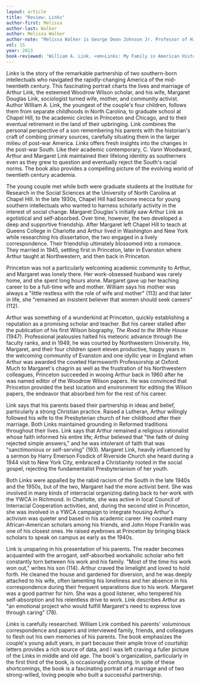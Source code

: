 ```yaml
---
layout: article
title: "Review: Links"
author-first: Melissa
author-last: Walker
author: Melissa Walker
author-note: "Melissa Walker is George Dean Johnson Jr. Professor of History at Converse College."
vol: 15
year: 2013
book-reviewed: "William A. Link. <em>Links: My Family in American History</em>. Gainesville: University Press of Florida, 2012. xvi + 224 pp. ISBN 978-0-8130-3794-3. "
---
```


*Links* is the story of the remarkable partnership of two southern-born
intellectuals who navigated the rapidly-changing America of the
mid-twentieth century. This fascinating portrait charts the lives and
marriage of Arthur Link, the esteemed Woodrow Wilson scholar, and his
wife, Margaret Douglas Link, sociologist turned wife, mother, and
community activist. Author William A. Link, the youngest of the couple's
four children, follows them from separate childhoods in North Carolina,
to graduate school at Chapel Hill, to the academic circles in Princeton
and Chicago, and to their eventual retirement in the land of their
upbringing. Link combines the personal perspective of a son remembering
his parents with the historian's craft of combing primary sources,
carefully situating them in the larger milieu of post-war America.
*Links* offers fresh insights into the changes in the post-war South.
Like their academic contemporary, C. Vann Woodward, Arthur and Margaret
Link maintained their lifelong identity as southerners even as they grew
to question and eventually reject the South's racial norms. The book
also provides a compelling picture of the evolving world of twentieth
century academia.

The young couple met while both were graduate students at the Institute
for Research in the Social Sciences at the University of North Carolina
at Chapel Hill. In the late 1930s, Chapel Hill had become mecca for
young southern intellectuals who wanted to harness scholarly activity in
the interest of social change. Margaret Douglas's initially saw Arthur
Link as egotistical and self-absorbed. Over time, however, the two
developed a deep and supportive friendship. After Margaret left Chapel
Hill to teach at Queens College in Charlotte and Arthur lived in
Washington and New York while researching his dissertation, the two
engaged in a lively correspondence. Their friendship ultimately
blossomed into a romance. They married in 1945, settling first in
Princeton, later in Evanston where Arthur taught at Northwestern, and
then back in Princeton.

Princeton was not a particularly welcoming academic community to Arthur,
and Margaret was lonely there. Her work-obsessed husband was rarely
home, and she spent long hours alone. Margaret gave up her teaching
career to be a full-time wife and mother. William says his mother was
always a "little restless with the role of wife and mother" (113) and
that later in life, she "remained an insistent believer that women
should seek careers" (112).

Arthur was something of a wunderkind at Princeton, quickly establishing
a reputation as a promising scholar and teacher. But his career stalled
after the publication of his first Wilson biography, *The Road to the
White House* (1947). Professional jealousies halted his meteoric advance
through the faculty ranks, and in 1949, he was courted by Northwestern
University. He, Margaret, and their four children spent eleven
productive, happy years in the welcoming community of Evanston and one
idyllic year in England when Arthur was awarded the coveted Harmsworth
Professorship at Oxford. Much to Margaret's chagrin as well as the
frustration of his Northwestern colleagues, Princeton succeeded in
wooing Arthur back in 1960 after he was named editor of the Woodrow
Wilson papers. He was convinced that Princeton provided the best
location and environment for editing the Wilson papers, the endeavor
that absorbed him for the rest of his career.

Link says that his parents based their partnership in ideas and belief,
particularly a strong Christian practice. Raised a Lutheran, Arthur
willingly followed his wife to the Presbyterian church of her childhood
after their marriage. Both Links maintained grounding in Reformed
traditions throughout their lives. Link says that Arthur remained a
religious rationalist whose faith informed his entire life; Arthur
believed that "the faith of doing rejected simple answers," and he was
intolerant of faith that was "sanctimonious or self-serving" (193).
Margaret Link, heavily influenced by a sermon by Harry Emerson Fosdick
of Riverside Church she heard during a 1944 visit to New York City,
embraced a Christianity rooted in the social gospel, rejecting the
fundamentalist Presbyterianism of her youth.

Both Links were appalled by the rabid racism of the South in the late
1940s and the 1950s, but of the two, Margaret had the more activist
bent. She was involved in many kinds of interracial organizing dating
back to her work with the YWCA in Richmond. In Charlotte, she was active
in local Council of Interracial Cooperation activities, and, during the
second stint in Princeton, she was involved in a YWCA campaign to
integrate housing Arthur's activism was quieter and based in his
academic career. He counted many African-American scholars among his
friends, and John Hope Franklin was one of his closest ones. He raised
eyebrows at Princeton by bringing black scholars to speak on campus as
early as the 1940s.

Link is unsparing in his presentation of his parents. The reader becomes
acquainted with the arrogant, self-absorbed workaholic scholar who felt
constantly torn between his work and his family. "Most of the time his
work won out," writes his son (114). Arthur craved the limelight and
loved to hold forth. He cleaned the house and gardened for diversion,
and he was deeply attached to his wife, often lamenting his loneliness
and her absence in his correspondence during their frequent separations
due to his work. Margaret was a good partner for him. She was a good
listener, who tempered his self-absorption and his relentless drive to
work. Link describes Arthur as "an emotional project who would fulfill
Margaret's need to express love through caring" (78).

*Links* is carefully researched. William Link combed his parents'
voluminous correspondence and papers and interviewed family, friends,
and colleagues to flesh out his own memories of his parents. The book
emphasizes the couple's young adult years, in part because their ample
trove of courtship letters provides a rich source of data, and I was
left craving a fuller picture of the Links in middle and old age. The
book's organization, particularly in the first third of the book, is
occasionally confusing. In spite of these shortcomings, the book is a
fascinating portrait of a marriage and of two strong-willed, loving
people who built a successful partnership.
